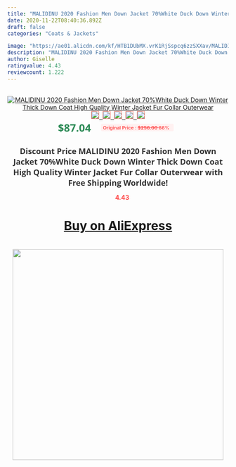 ```yaml
---
title: "MALIDINU 2020 Fashion Men Down Jacket 70%White Duck Down Winter Thick Down Coat High Quality Winter Jacket Fur Collar Outerwear"
date: 2020-11-22T08:40:36.892Z
draft: false
categories: "Coats & Jackets"

image: "https://ae01.alicdn.com/kf/HTB1DUbMX.vrK1RjSspcq6zzSXXav/MALIDINU-2020-Fashion-Men-Down-Jacket-70-White-Duck-Down-Winter-Thick-Down-Coat-High-Quality.jpg"
description: "MALIDINU 2020 Fashion Men Down Jacket 70%White Duck Down Winter Thick Down Coat High Quality Winter Jacket Fur Collar Outerwear"
author: Giselle
ratingvalue: 4.43
reviewcount: 1.222
---
```

<br>
<div style="text-align: center;">
<a href="https://s.click.aliexpress.com/e/_AgLfXf" target="_blank" rel="nofollow noopener noreferrer"><img alt="MALIDINU 2020 Fashion Men Down Jacket 70%White Duck Down Winter Thick Down Coat High Quality Winter Jacket Fur Collar Outerwear" class="magnifier-image" src="https://ae01.alicdn.com/kf/HTB1DUbMX.vrK1RjSspcq6zzSXXav/MALIDINU-2020-Fashion-Men-Down-Jacket-70-White-Duck-Down-Winter-Thick-Down-Coat-High-Quality.jpg_640x640.jpg">
<br>
<img style="border:1px solid salmon" src="https://ae01.alicdn.com/kf/HTB1DUbMX.vrK1RjSspcq6zzSXXav/MALIDINU-2020-Fashion-Men-Down-Jacket-70-White-Duck-Down-Winter-Thick-Down-Coat-High-Quality.jpg_120x120.jpg">&nbsp;&nbsp;<img style="border:1px solid salmon" src="https://ae01.alicdn.com/kf/HTB1yWqedi6guuRjy0Fmq6y0DXXaj/MALIDINU-2020-Fashion-Men-Down-Jacket-70-White-Duck-Down-Winter-Thick-Down-Coat-High-Quality.jpg_120x120.jpg">&nbsp;&nbsp;<img style="border:1px solid salmon" src="https://ae01.alicdn.com/kf/HTB1yHATKbuWBuNjSszgq6z8jVXaj/MALIDINU-2020-Fashion-Men-Down-Jacket-70-White-Duck-Down-Winter-Thick-Down-Coat-High-Quality.jpg_120x120.jpg">&nbsp;&nbsp;<img style="border:1px solid salmon" src="https://ae01.alicdn.com/kf/HTB13dwhKkyWBuNjy0Fpq6yssXXa2/MALIDINU-2020-Fashion-Men-Down-Jacket-70-White-Duck-Down-Winter-Thick-Down-Coat-High-Quality.jpg_120x120.jpg">&nbsp;&nbsp;<img style="border:1px solid salmon" src="https://ae01.alicdn.com/kf/HTB1O8GvKaSWBuNjSsrbq6y0mVXa5/MALIDINU-2020-Fashion-Men-Down-Jacket-70-White-Duck-Down-Winter-Thick-Down-Coat-High-Quality.jpg_120x120.jpg"></a></div><br0>
<div style="text-align: center;"><span style="background-color: white; border: 0px; box-sizing: border-box; color: seagreen; display: inline-block; font-family: &quot;open sans&quot; , &quot;arial&quot; , &quot;helvetica&quot; , sans-serif , &quot;heiti&quot;; font-size: 24px; font-stretch: inherit; font-weight: 700; line-height: inherit; margin: 0px 10px 0px 0px; padding: 0px; vertical-align: middle;">$87.04 </span>
<span style="background: rgb(255 , 241 , 241); border-radius: 3px; border: 0px; box-sizing: border-box; color: #ff4747; display: inline-block; font-family: inherit; font-size: 12px; font-stretch: inherit; font-style: inherit; font-variant: inherit; font-weight: 600; line-height: inherit; margin: 0px; padding: 2px 5px; transform: scale(0.9); vertical-align: middle;">Original Price : <b style="text-decoration: line-through;">$256.00 </b> 66%&nbsp;&nbsp;</span></div>
<h1 style="color: #333333; display: inline-block; font-family: &quot;open sans&quot; , &quot;arial&quot; , &quot;helvetica&quot; , sans-serif , &quot;heiti&quot;; font-size: 18px; font-stretch: inherit; font-weight: 700; text-align: center;">Discount Price MALIDINU 2020 Fashion Men Down Jacket 70%White Duck Down Winter Thick Down Coat High Quality Winter Jacket Fur Collar Outerwear with Free Shipping Worldwide!</h1>
<div style="color: #ff4747; text-align: center;">
<img src="https://4.bp.blogspot.com/-M0ZcTcb-5uY/XleCXlxnR4I/AAAAAAAAAEc/OrjgMkXV1oMQFaCRZj5HQwOCBcu3w1FegCPcBGAYYCw/s1600/star.png" style="height: 15px;">&nbsp;<b>4.43</b></div>
<div class="button_cont" align="center"><a class="buynow_a" href="https://s.click.aliexpress.com/e/_AgLfXf" target="_blank" rel="nofollow noopener noreferrer"><H1>Buy on AliExpress</H1></a></div><br>
<div class="separator" style="clear: both; text-align: center;">
<img src="https://lh3.googleusercontent.com/-pTy5HemUv9M/XlePHvY0dAI/AAAAAAAAAE4/0nX5iRUoIWY8eMW9Dpxeirr157OZliDIgCLcBGAsYHQ/s1600/badge.gif" width="480">
</div>
